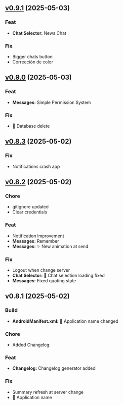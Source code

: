 
<a name="v0.9.1"></a>
## [v0.9.1](https://github.com/MagincyanGames/DongoChat/compare/v0.9.0...v0.9.1) (2025-05-03)

### Feat

* **Chat Selector:** News Chat

### Fix

* Bigger chats button
* Corrección de color


<a name="v0.9.0"></a>
## [v0.9.0](https://github.com/MagincyanGames/DongoChat/compare/v0.8.3...v0.9.0) (2025-05-03)

### Feat

* **Messages:** Simple Permission System

### Fix

* :bug: Database delete


<a name="v0.8.3"></a>
## [v0.8.3](https://github.com/MagincyanGames/DongoChat/compare/v0.8.2...v0.8.3) (2025-05-02)

### Fix

* Notifications crash app


<a name="v0.8.2"></a>
## [v0.8.2](https://github.com/MagincyanGames/DongoChat/compare/v0.8.1...v0.8.2) (2025-05-02)

### Chore

* gitignore updated
* Clear credentials

### Feat

* Notification Improvement
* **Messages:** Remember
* **Messages:** :sparkles: New animation at send

### Fix

* Logout when change server
* **Chat Selector:** :bug: Chat selection loading fixed
* **Messages:** Fixed quoting state


<a name="v0.8.1"></a>
## v0.8.1 (2025-05-02)

### Build

* **AndroidManifest.xml:** :truck: Application name changed

### Chore

* Added Changelog

### Feat

* **Changelog:** Changelog generator added

### Fix

* Summary refresh at server change
* :truck: Application name

